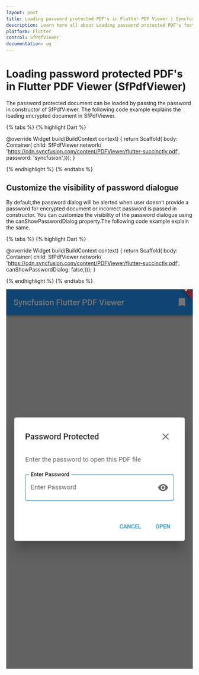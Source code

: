 ```yaml
---
layout: post
title: Loading password protected PDF's in Flutter PDF Viewer | Syncfusion
description: Learn here all about Loading password protected PDF's feature of Syncfusion Flutter PDF Viewer (SfPdfViewer) widget and more.
platform: Flutter
control: SfPdfViewer
documentation: ug
---
```


# Loading password protected PDF's in Flutter PDF Viewer (SfPdfViewer)

The password protected document can be loaded by passing the password in constructor of SfPdfViewer. The following code example explains the loading encrypted document in SfPdfViewer.

{% tabs %}
{% highlight Dart %}

@override
Widget build(BuildContext context) {
  return Scaffold(
      body: Container(
          child: SfPdfViewer.network(
              'https://cdn.syncfusion.com/content/PDFViewer/flutter-succinctly.pdf',
              password: 'syncfusion',)));
}

{% endhighlight %}
{% endtabs %}

## Customize the visibility of password dialogue

By default,the password dialog will be alerted when user doesn’t provide a password for encrypted document or incorrect password is passed in constructor.
You can customize the visibility of the password dialogue using the canShowPasswordDialog property.The following code example explain the same.

{% tabs %}
{% highlight Dart %}

@override
Widget build(BuildContext context) {
  return Scaffold(
      body: Container(
          child: SfPdfViewer.network(
              'https://cdn.syncfusion.com/content/PDFViewer/flutter-succinctly.pdf',
            canShowPasswordDialog: false,)));
}

{% endhighlight %}
{% endtabs %}

![Password dialog](images/password-dialog.png)
